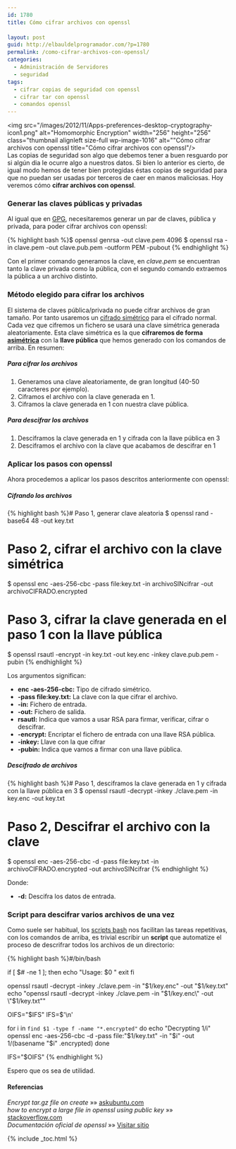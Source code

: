 ```yaml
---
id: 1780
title: Cómo cifrar archivos con openssl

layout: post
guid: http://elbauldelprogramador.com/?p=1780
permalink: /como-cifrar-archivos-con-openssl/
categories:
  - Administración de Servidores
  - seguridad
tags:
  - cifrar copias de seguridad con openssl
  - cifrar tar con openssl
  - comandos openssl
---
```

<img src="/images/2012/11/Apps-preferences-desktop-cryptography-icon1.png" alt="Homomorphic Encryption" width="256" height="256" class="thumbnail alignleft size-full wp-image-1016" alt=""Cómo cifrar archivos con openssl title="Cómo cifrar archivos con openssl"/>  
Las copias de seguridad son algo que debemos tener a buen resguardo por si algún dia le ocurre algo a nuestros datos. Si bien lo anterior es cierto, de igual modo hemos de tener bien protegidas éstas copias de seguridad para que no puedan ser usadas por terceros de caer en manos maliciosas. Hoy veremos cómo **cifrar archivos con openssl**.  
  
<!--more-->

### Generar las claves públicas y privadas

Al igual que en [GPG][1], necesitaremos generar un par de claves, pública y privada, para poder cifrar archivos con openssl:

{% highlight bash %}$ openssl genrsa -out clave.pem 4096
$ openssl rsa -in clave.pem -out clave.pub.pem -outform PEM -pubout
{% endhighlight %}

Con el primer comando generamos la clave, en *clave.pem* se encuentran tanto la clave privada como la pública, con el segundo comando extraemos la pública a un archivo distinto.

### Método elegido para cifrar los archivos

El sistema de claves pública/privada no puede cifrar archivos de gran tamaño. Por tanto usaremos un <a href="http://es.wikipedia.org/wiki/Criptograf%C3%ADa_sim%C3%A9trica" target="_blank">cifrado simétrico</a> para el cifrado normal. Cada vez que cifremos un fichero se usará una clave simétrica generada aleatoriamente. Esta clave simétrica es la que **cifraremos de forma <a href="http://es.wikipedia.org/wiki/Criptograf%C3%ADa_asim%C3%A9trica" target="_blank">asimétrica</a>** con la **llave pública** que hemos generado con los comandos de arriba. En resumen:

##### Para cifrar los archivos

  1. Generamos una clave aleatoriamente, de gran longitud (40-50 caracteres por ejemplo).
  2. Ciframos el archivo con la clave generada en 1.
  3. Ciframos la clave generada en 1 con nuestra clave pública.

##### Para descifrar los archivos

  1. Desciframos la clave generada en 1 y cifrada con la llave pública en 3
  2. Desciframos el archivo con la clave que acabamos de descifrar en 1

### Aplicar los pasos con openssl

Ahora procedemos a aplicar los pasos descritos anteriormente con openssl:

##### Cifrando los archivos

{% highlight bash %}# Paso 1, generar clave aleatoria
$ openssl rand -base64 48 -out key.txt
# Paso 2, cifrar el archivo con la clave simétrica
$ openssl enc -aes-256-cbc -pass file:key.txt -in archivoSINcifrar -out archivoCIFRADO.encrypted
# Paso 3, cifrar la clave generada en el paso 1 con la llave pública
$ openssl rsautl -encrypt -in key.txt -out key.enc -inkey clave.pub.pem -pubin
{% endhighlight %}

Los argumentos significan:

  * **enc -aes-256-cbc:** Tipo de cifrado simétrico.
  * **-pass file:key.txt:** La clave con la que cifrar el archivo.
  * **-in:** Fichero de entrada.
  * **-out:** Fichero de salida.
  * **rsautl:** Indica que vamos a usar RSA para firmar, verificar, cifrar o descifrar.
  * **-encrypt:** Encriptar el fichero de entrada con una llave RSA pública.
  * **-inkey:** Llave con la que cifrar
  * **-pubin:** Indica que vamos a firmar con una llave pública.

##### Descifrado de archivos

{% highlight bash %}# Paso 1, desciframos la clave generada en 1 y cifrada con la llave pública en 3
$ openssl rsautl -decrypt -inkey ./clave.pem -in key.enc -out key.txt
# Paso 2, Descifrar el archivo con la clave
$ openssl enc -aes-256-cbc -d -pass file:key.txt -in archivoCIFRADO.encrypted -out archivoSINcifrar
{% endhighlight %}

Donde:

  * **-d:** Descifra los datos de entrada.

### Script para descifrar varios archivos de una vez 

Como suele ser habitual, los [scripts bash][2] nos facilitan las tareas repetitivas, con los comandos de arriba, es trivial escribir un **script** que automatize el proceso de descrifrar todos los archivos de un directorio:

{% highlight bash %}#/bin/bash

if [ $# -ne 1 ]; then
    echo "Usage: $0 <Directorio a los archivos cifrados>"
    exit
fi

openssl rsautl -decrypt -inkey ./clave.pem -in "$1/key.enc" -out "$1/key.txt"
echo "openssl rsautl -decrypt -inkey ./clave.pem -in \"$1/key.enc\" -out \"$1/key.txt\""

OIFS="$IFS"
IFS=$'\n'


for i in `find $1 -type f -name "*.encrypted"`
do
    echo "Decrypting $1/$i"
    openssl enc -aes-256-cbc -d -pass file:"$1/key.txt" -in "$i" -out $1/$(basename "$i" .encrypted)
done

IFS="$OIFS"
{% endhighlight %}

Espero que os sea de utilidad.

#### Referencias

*Encrypt tar.gz file on create* »» <a href="http://askubuntu.com/questions/95920/encrypt-tar-gz-file-on-create/96182#96182" target="_blank">askubuntu.com</a>  
*how to encrypt a large file in openssl using public key* »» <a href="http://stackoverflow.com/questions/7143514/how-to-encrypt-a-large-file-in-openssl-using-public-key" target="_blank">stackoverflow.com</a>  
*Documentación oficial de openssl* »» <a href="http://www.openssl.org/docs/apps/openssl.html" target="_blank">Visitar sitio</a>



 [1]: http://elbauldelprogramador.com/editar-y-crear-archivos-cifrados-con-gpg-en-vim/
 [2]: http://elbauldelprogramador.com/

{% include _toc.html %}
